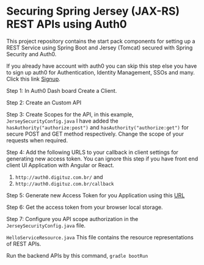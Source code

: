 # Securing Spring Jersey (JAX-RS) REST APIs using Auth0 
This project repository contains the start pack components for setting up a REST Service using Spring Boot and Jersey (Tomcat) secured with Spring Security and Auth0.
	
If you already have account with auth0 you can skip this step else you have to sign up auth0 for Authentication, Identity Management, SSOs and many. Click this link [Signup](https://auth0.com/signup).
	
Step 1: In Auth0 Dash board Create a Client.

Step 2: Create an Custom API 

Step 3: Create Scopes for the API, in this example, `JerseySecurityConfig.java` I have added the `hasAuthority("authorize:post")` and `hasAuthority("authorize:get")` for secure POST and GET method respectively. Change the scope of your requests when required.

Step 4: Add the following URLS to your callback in client settings for generating new access token. You can ignore this step if you have front end client UI Application with Angular or React.
1. `http://auth0.digituz.com.br/` and
2. `http://auth0.digituz.com.br/callback` 
		
Step 5: Generate new Access Token for you Application using this [URL](http://auth0.digituz.com.br/http-client)
		
Step 6: Get the access token from your browser local storage. 

Step 7: Configure you API scope authorization in the `JerseySecurityConfig.java` file.   
	
`HelloServiceResource.java` This file contains the resource representations of REST APIs.
	
Run the backend APIs by this command, `gradle bootRun`
	
 
